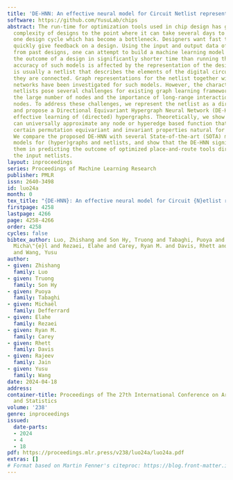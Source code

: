 ```yaml
---
title: 'DE-HNN: An effective neural model for Circuit Netlist representation'
software: https://github.com/YusuLab/chips
abstract: The run-time for optimization tools used in chip design has grown with the
  complexity of designs to the point where it can take several days to go through
  one design cycle which has become a bottleneck. Designers want fast tools that can
  quickly give feedback on a design. Using the input and output data of the tools
  from past designs, one can attempt to build a machine learning model that predicts
  the outcome of a design in significantly shorter time than running the tool. The
  accuracy of such models is affected by the representation of the design data, which
  is usually a netlist that describes the elements of the digital circuit and how
  they are connected. Graph representations for the netlist together with graph neural
  networks have been investigated for such models. However, the characteristics of
  netlists pose several challenges for existing graph learning frameworks, due to
  the large number of nodes and the importance of long-range interactions between
  nodes. To address these challenges, we represent the netlist as a directed hypergraph
  and propose a Directional Equivariant Hypergraph Neural Network (DE-HNN) for the
  effective learning of (directed) hypergraphs. Theoretically, we show that our DE-HNN
  can universally approximate any node or hyperedge based function that satisfies
  certain permutation equivariant and invariant properties natural for directed hypergraphs.
  We compare the proposed DE-HNN with several State-of-the-art (SOTA) machine learning
  models for (hyper)graphs and netlists, and show that the DE-HNN significantly outperforms
  them in predicting the outcome of optimized place-and-route tools directly from
  the input netlists.
layout: inproceedings
series: Proceedings of Machine Learning Research
publisher: PMLR
issn: 2640-3498
id: luo24a
month: 0
tex_title: "{DE-HNN}: An effective neural model for Circuit {N}etlist representation"
firstpage: 4258
lastpage: 4266
page: 4258-4266
order: 4258
cycles: false
bibtex_author: Luo, Zhishang and Son Hy, Truong and Tabaghi, Puoya and Defferrard,
  Micha\"{e}l and Rezaei, Elahe and Carey, Ryan M. and Davis, Rhett and Jain, Rajeev
  and Wang, Yusu
author:
- given: Zhishang
  family: Luo
- given: Truong
  family: Son Hy
- given: Puoya
  family: Tabaghi
- given: Michaël
  family: Defferrard
- given: Elahe
  family: Rezaei
- given: Ryan M.
  family: Carey
- given: Rhett
  family: Davis
- given: Rajeev
  family: Jain
- given: Yusu
  family: Wang
date: 2024-04-18
address:
container-title: Proceedings of The 27th International Conference on Artificial Intelligence
  and Statistics
volume: '238'
genre: inproceedings
issued:
  date-parts:
  - 2024
  - 4
  - 18
pdf: https://proceedings.mlr.press/v238/luo24a/luo24a.pdf
extras: []
# Format based on Martin Fenner's citeproc: https://blog.front-matter.io/posts/citeproc-yaml-for-bibliographies/
---
```

